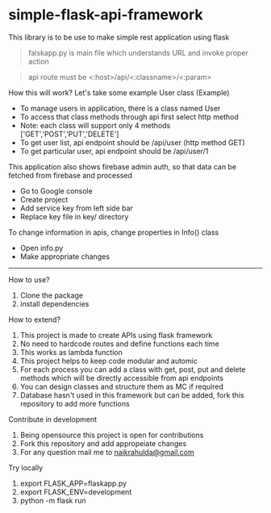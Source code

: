 # simple-flask-api-framework

This library is to be use to make simple rest application using flask

> falskapp.py is main file which understands URL and invoke proper action

> api route must be <:host>/api/<:classname>/<:param>

How this will work?
Let's take some example
User class (Example)
- To manage users in application, there is a class named User
- To access that class methods through api first select http method
- Note: each class will support only 4 methods ['GET','POST','PUT','DELETE']
- To get user list, api endpoint should be /api/user (http method GET)
- To get particular user, api endpoint should be /api/user/1

This application also shows firebase admin auth, so that data can be fetched from firebase and processed
- Go to Google console
- Create project
- Add service key from left side bar
- Replace key file in key/ directory

To change information in apis, change properties in Info() class
- Open info.py
- Make appropriate changes

----------------

How to use?
1. Clone the package
2. install dependencies

How to extend?
1. This project is made to create APIs using flask framework 
2. No need to hardcode routes and define functions each time
3. This works as lambda function
4. This project helps to keep code modular and automic
5. For each process you can add a class with get, post, put and delete methods which will be directly accessible from api endpoints
6. You can design classes and structure them as MC if required
7. Database hasn't used in this framework but can be added, fork this repository to add more functions

Contribute in development
1. Being opensource this project is open for contributions
2. Fork this repository and add appropeiate changes
3. For any question mail me to naikrahulda@gmail.com 

Try locally
1. export FLASK_APP=flaskapp.py
2. export FLASK_ENV=development
3. python -m flask run
